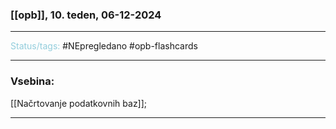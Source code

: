 ### [[opb]], 10. teden, 06-12-2024
---

<font color="#92cddc">Status/tags:</font> #NEpregledano #opb-flashcards 

---

### Vsebina:

[[Načrtovanje podatkovnih baz]];

---
